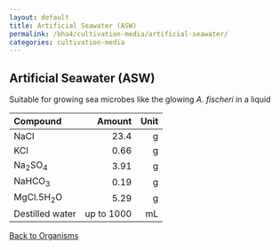 ```yaml
---
layout: default
title: Artificial Seawater (ASW)
permalink: /bha4/cultivation-media/artificial-seawater/
categories: cultivation-media
---
```


## Artificial Seawater (ASW)

Suitable for growing sea microbes like the glowing *A. fischeri* in a liquid

|Compound| Amount | Unit |
|:-------|-------:|-----:|
|NaCl|23.4|g|
|KCl|0.66|g|
|Na<sub>2</sub>SO<sub>4</sub>|3.91|g|
|NaHCO<sub>3</sub>|0.19|g|
|MgCl.5H<sub>2</sub>O|5.29|g|
|Destilled water| up to 1000|mL|

[Back to Organisms](/bha4/organisms/)
